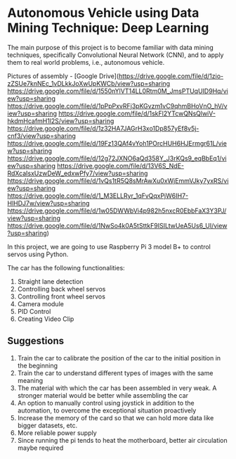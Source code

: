 # Autonomous Vehicle using Data Mining Technique: Deep Learning

The main purpose of this project is to become familiar with data mining techniques, specifically Convolutional Neural Network (CNN), and to apply them to real world problems, i.e., autonomous vehicle.

Pictures of assembly - [Google Drive](https://drive.google.com/file/d/1zio-zZSUe7knNEc_1vDLkkJoXwUpKWCb/view?usp=sharing
https://drive.google.com/file/d/1550nYlVT14LL0Rtm0M_JmsPTUqUID9Hq/view?usp=sharing
https://drive.google.com/file/d/1pPpPxvRFj3pKGvzm1vC9qhmBHoVnO_hV/view?usp=sharing
https://drive.google.com/file/d/1skFl2YTcwQNsQlwiV-hkdmHcafmH1l2S/view?usp=sharing
https://drive.google.com/file/d/1z32HA7JAGrH3xo1Dp857yEf8v5j-cnf3/view?usp=sharing
https://drive.google.com/file/d/19Fz13QAf4vYoh1POrcHUH6HJErmgr61L/view?usp=sharing
https://drive.google.com/file/d/12g72JXNO6aQd358Y_J3rKQs9_eqBbEq1/view?usp=sharing
https://drive.google.com/file/d/13V6S_NdE-RdXcaIsxUzwDeW_edxwPfy7/view?usp=sharing
https://drive.google.com/file/d/1vQs1tR5Q8sMrAwXu0xWjEmmVJky7yxRS/view?usp=sharing
https://drive.google.com/file/d/1_M3ELLRyr_1qFvQqxPjW6IH7-HlHDJ7w/view?usp=sharing
https://drive.google.com/file/d/1w05DWWbVi4p982h5nxcR0EbbFaX3Y3PJ/view?usp=sharing
https://drive.google.com/file/d/1NwSo4k0A5tSttkF9ISILtwUeA5Us6_UI/view?usp=sharing)

In this project, we are going to use Raspberry Pi 3 model B+ to control servos using 
Python. 

The car has the following functionalities:
1. Straight lane detection
2. Controlling back wheel servos
3. Controlling front wheel servos
4. Camera module
5. PID Control
6. Creating Video Clip

## Suggestions

1.  Train the car to calibrate the position of the car to the initial position in the beginning
2.  Train the car to understand different types of images with the same meaning
3.  The material with which the car has been assembled in very weak. A stronger material would be better while assembling the car
4.  An option to manually control using joystick in addition to the automation, to overcome the exceptional situation proactively
5.  Increase the memory of the card so that we can hold more data like bigger datasets, etc.
6.  More reliable power supply
7.  Since running the pi tends to heat the motherboard, better air circulation maybe required


